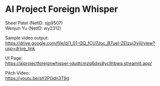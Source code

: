 # AI Project Foreign Whisper 
Sheel Patel (NetID: sjp9507)  
Wenjun Yu (NetID: wy2312)

Sample video output:  
https://drive.google.com/file/d/1_01-QQ_fCU7Joc_B7ueI-ZEIzuj3vijl/view?usp=drive_link

UI Page:  
https://aiprojectforeignwhisper-idudtcmzq6dxs8ycllhbwq.streamlit.app/

Pitch Video:  
https://youtu.be/aY2PGdn3T9g



